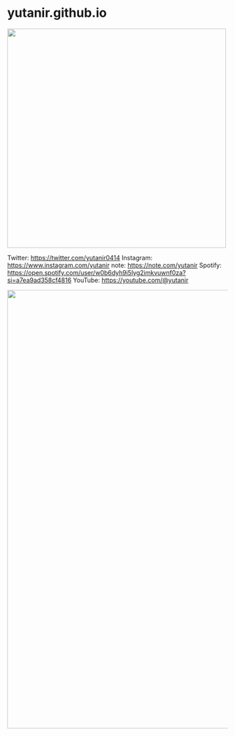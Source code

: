 # yutanir.github.io
<img width=500 src="https://github.com/yutanir/yutanir.github.io/assets/26860745/79dadc3d-80e6-4cc3-acca-7ef8ec510aca">

Twitter: https://twitter.com/yutanir0414
Instagram: https://www.instagram.com/yutanir
note: https://note.com/yutanir
Spotify: https://open.spotify.com/user/w0b6dyh9i5lyg2imkvuwnf0za?si=a7ea9ad358cf4816
YouTube: https://youtube.com/@yutanir

<img width= 1000 src="https://cdn.midjourney.com/ece45057-9f79-490d-b592-770da173ac6a/0_1.png">

